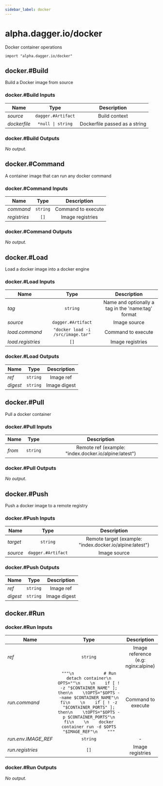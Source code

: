 ```yaml
---
sidebar_label: docker
---
```


# alpha.dagger.io/docker

Docker container operations

```cue
import "alpha.dagger.io/docker"
```

## docker.#Build

Build a Docker image from source

### docker.#Build Inputs

| Name             | Type                  | Description                     |
| -------------    |:-------------:        |:-------------:                  |
|*source*          | `dagger.#Artifact`    |Build context                    |
|*dockerfile*      | `*null \| string`     |Dockerfile passed as a string    |

### docker.#Build Outputs

_No output._

## docker.#Command

A container image that can run any docker command

### docker.#Command Inputs

| Name             | Type              | Description          |
| -------------    |:-------------:    |:-------------:       |
|*command*         | `string`          |Command to execute    |
|*registries*      | `[]`              |Image registries      |

### docker.#Command Outputs

_No output._

## docker.#Load

Load a docker image into a docker engine

### docker.#Load Inputs

| Name                | Type                                 | Description                                          |
| -------------       |:-------------:                       |:-------------:                                       |
|*tag*                | `string`                             |Name and optionally a tag in the 'name:tag' format    |
|*source*             | `dagger.#Artifact`                   |Image source                                          |
|*load.command*       | `"docker load -i /src/image.tar"`    |Command to execute                                    |
|*load.registries*    | `[]`                                 |Image registries                                      |

### docker.#Load Outputs

| Name             | Type              | Description        |
| -------------    |:-------------:    |:-------------:     |
|*ref*             | `string`          |Image ref           |
|*digest*          | `string`          |Image digest        |

## docker.#Pull

Pull a docker container

### docker.#Pull Inputs

| Name             | Type              | Description                                             |
| -------------    |:-------------:    |:-------------:                                          |
|*from*            | `string`          |Remote ref (example: "index.docker.io/alpine:latest")    |

### docker.#Pull Outputs

_No output._

## docker.#Push

Push a docker image to a remote registry

### docker.#Push Inputs

| Name             | Type                  | Description                                                |
| -------------    |:-------------:        |:-------------:                                             |
|*target*          | `string`              |Remote target (example: "index.docker.io/alpine:latest")    |
|*source*          | `dagger.#Artifact`    |Image source                                                |

### docker.#Push Outputs

| Name             | Type              | Description        |
| -------------    |:-------------:    |:-------------:     |
|*ref*             | `string`          |Image ref           |
|*digest*          | `string`          |Image digest        |

## docker.#Run

### docker.#Run Inputs

| Name                  | Type              | Description                           |
| -------------         |:-------------:    |:-------------:                        |
|*ref*                  | `string`          |Image reference (e.g: nginx:alpine)    |
|*run.command*          | `"""\n            # Run detach container\n                OPTS=""\n    \n    if [ ! -z "$CONTAINER_NAME" ]; then\n    \tOPTS="$OPTS --name $CONTAINER_NAME"\n    fi\n    \n    if [ ! -z "$CONTAINER_PORTS" ]; then\n    \tOPTS="$OPTS -p $CONTAINER_PORTS"\n    fi\n    \n    docker container run -d $OPTS "$IMAGE_REF"\n    """`    |Command to execute    |
|*run.env.IMAGE_REF*    | `string`          |-                                      |
|*run.registries*       | `[]`              |Image registries                       |

### docker.#Run Outputs

_No output._
